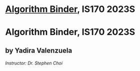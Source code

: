 # [Algorithm Binder](https://github.com/celeneheng/IS170_Binder/edit/1-Executive-Summary/README.md), IS170 2023S #
# Algorithm Binder, IS170 2023S #

## by Yadira Valenzuela ##
###### Instructor:  Dr. Stephen Choi ######
